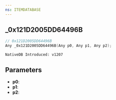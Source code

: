 ```yaml
---
ns: ITEMDATABASE
---
```

## _0x121D2005DD64496B

```c
// 0x121D2005DD64496B
Any _0x121D2005DD64496B(Any p0, Any p1, Any p2);
```

```
NativeDB Introduced: v1207
```

## Parameters
* **p0**:
* **p1**:
* **p2**:
